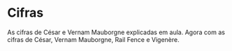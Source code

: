 # Cifras

As cifras de César e Vernam Mauborgne explicadas em aula.
Agora com as cifras de  César, Vernam Mauborgne,  Rail Fence e Vigenère. 

